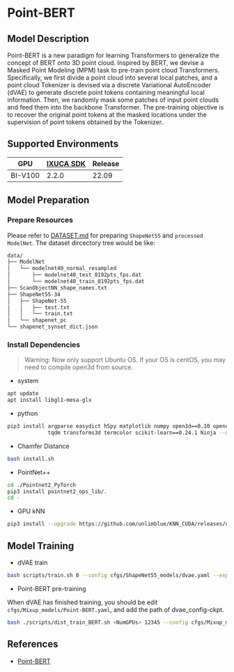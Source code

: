 # Point-BERT

## Model Description

Point-BERT is a new paradigm for learning Transformers to generalize the concept of BERT onto 3D point cloud. Inspired
by BERT, we devise a Masked Point Modeling (MPM) task to pre-train point cloud Transformers. Specifically, we first
divide a point cloud into several local patches, and a point cloud Tokenizer is devised via a discrete Variational
AutoEncoder (dVAE) to generate discrete point tokens containing meaningful local information. Then, we randomly mask
some patches of input point clouds and feed them into the backbone Transformer. The pre-training objective is to recover
the original point tokens at the masked locations under the supervision of point tokens obtained by the Tokenizer.

## Supported Environments

| GPU    | [IXUCA SDK](https://gitee.com/deep-spark/deepspark#%E5%A4%A9%E6%95%B0%E6%99%BA%E7%AE%97%E8%BD%AF%E4%BB%B6%E6%A0%88-ixuca) | Release |
|--------|-----------|---------|
| BI-V100 | 2.2.0     |  22.09  |

## Model Preparation

### Prepare Resources

Please refer to [DATASET.md](./DATASET.md) for preparing `ShapeNet55` and `processed ModelNet`.
The dataset dircectory tree would be like:

```bash
data/
├── ModelNet
│   └── modelnet40_normal_resampled
│       ├── modelnet40_test_8192pts_fps.dat
│       └── modelnet40_train_8192pts_fps.dat
├── ScanObjectNN_shape_names.txt
├── ShapeNet55-34
│   ├── ShapeNet-55
│   │   ├── test.txt
│   │   └── train.txt
│   └── shapenet_pc
└── shapenet_synset_dict.json
```

### Install Dependencies

> Warning: Now only support Ubuntu OS. If your OS is centOS, you may need to compile open3d from source.

* system

```bash
apt update
apt install libgl1-mesa-glx
```

* python

```bash
pip3 install argparse easydict h5py matplotlib numpy open3d==0.10 opencv-python pyyaml scipy tensorboardX timm==0.4.5 \
             tqdm transforms3d termcolor scikit-learn==0.24.1 Ninja --default-timeout=1000
```

* Chamfer Distance

```bash
bash install.sh
```

* PointNet++

```bash
cd ./Pointnet2_PyTorch
pip3 install pointnet2_ops_lib/.
cd -
```

* GPU kNN

```bash
pip3 install --upgrade https://github.com/unlimblue/KNN_CUDA/releases/download/0.2/KNN_CUDA-0.2-py3-none-any.whl
```

## Model Training

* dVAE train

```bash
bash scripts/train.sh 0 --config cfgs/ShapeNet55_models/dvae.yaml --exp_name dVAE
```

* Point-BERT pre-training

When dVAE has finished training, you should be edit `cfgs/Mixup_models/Point-BERT.yaml`, and add the path of dvae_config-ckpt.

```bash
bash ./scripts/dist_train_BERT.sh <NumGPUs> 12345 --config cfgs/Mixup_models/Point-BERT.yaml --exp_name pointBERT_pretrain --val_freq 2 
```

## References

* [Point-BERT](https://github.com/lulutang0608/Point-BERT)
